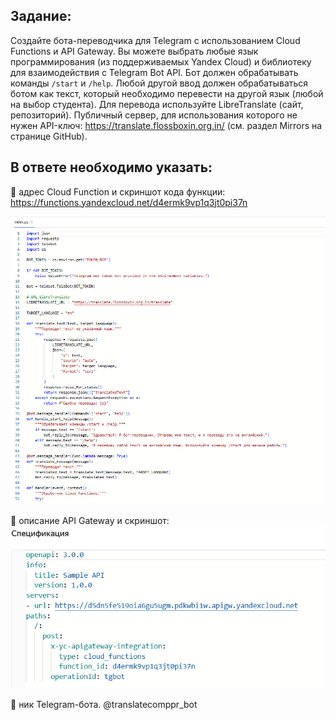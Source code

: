 ## Задание:
Создайте бота-переводчика для Telegram с использованием Cloud Functions и API Gateway.
Вы можете выбрать любые язык программирования (из поддерживаемых Yandex Cloud) и библиотеку для взаимодействия с Telegram Bot API.
Бот должен обрабатывать команды `/start` и `/help`. Любой другой ввод должен обрабатываться ботом как текст, который необходимо перевести на другой язык (любой на выбор студента).
Для перевода используйте LibreTranslate (сайт, репозиторий). Публичный сервер, для использования которого не нужен API-ключ: https://translate.flossboxin.org.in/ (см. раздел Mirrors на странице GitHub).

## В ответе необходимо указать:

:triangular_flag_on_post: адрес Cloud Function и скриншот кода функции:
https://functions.yandexcloud.net/d4ermk9vp1q3jt0pi37n

![](https://github.com/BlohinaValeria/Computer-workshop-IVT/blob/main/LR%207/cloud.png)

:triangular_flag_on_post: описание API Gateway и скриншот:
![](https://github.com/BlohinaValeria/Computer-workshop-IVT/blob/main/LR%207/api.png)

  :triangular_flag_on_post:  ник Telegram-бота.
    @translatecomppr_bot
